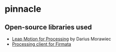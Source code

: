 # pinnacle

## Open-source libraries used
- [Leap Motion for Processing](https://github.com/nok/leap-motion-processing) by Darius Morawiec
- [Processing client for Firmata](https://playground.arduino.cc/Interfacing/Processing/)